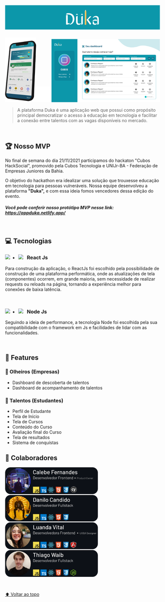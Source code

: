 <h1>
<img src="https://github.com/Dangocan/duka/blob/master/.github/Assets/Images/Logo-BG.svg?raw=true"
width="33.33%" height="auto" alt="Mobile"><img src="https://github.com/Dangocan/duka/blob/master/.github/Assets/Images/Logo.svg?raw=true"
width="33.33%" height="auto" alt="Mobile"><img src="https://github.com/Dangocan/duka/blob/master/.github/Assets/Images/Logo-BG.svg?raw=true"
width="33.33%" height="auto" alt="Mobile">
</h1>

<img src="https://github.com/Dangocan/duka/blob/master/.github/Assets/3D%20Models/Home.png?raw=true"
width="20%" height="auto" alt="Mobile"><img src="https://github.com/Dangocan/duka/blob/master/.github/Assets/Images/padding.png?raw=true"
width="10%" height="auto" alt=""><img src="https://github.com/Dangocan/duka/blob/master/.github/Assets/Images/DashBoard_P.png?raw=true" width="70%" height="auto" alt="Dashboard">

> A plataforma Duka é uma aplicação web que possui como propósito principal democratizar o acesso à educação em tecnologia e facilitar a conexão entre talentos com as vagas disponíveis no mercado.

<br>

## 🏆 Nosso MVP
No final de semana do dia 21/11/2021 participamos do hackaton "Cubos HackSocial", promovido pela Cubos Tecnologia e UNIJr-BA - Federação de Empresas Juniores da Bahia.

O objetivo do hackathon era idealizar uma solução que trouxesse educação em tecnologia para pessoas vulneráveis. Nossa equipe desenvolveu a plataforma **"Duka",** e com essa ideia fomos vencedores dessa edição do evento.

##### Você pode conferir nosso protótipo MVP nesse link: https://appduka.netlify.app/

<br>

## 💻 Tecnologias

<h3><img src="https://cdn.jsdelivr.net/gh/devicons/devicon/icons/react/react-original.svg"
width="5%" height="auto">&nbsp;&nbsp;•&nbsp;&nbsp;&nbsp;<img src="https://cdn.jsdelivr.net/gh/devicons/devicon/icons/typescript/typescript-original.svg"
width="5%" height="auto">&nbsp;&nbsp;&nbsp;React Js</h3>

Para construção da aplicação, o ReactJs foi escolhido pela possibilidade de construção de uma plataforma performática, onde as atualizações de tela (componentes) ocorrem, em grande maioria, sem necessidade de realizar requests ou reloads na página, tornando a experiência melhor para conexões de baixa latência.

<br>

<h3><img src="https://cdn.jsdelivr.net/gh/devicons/devicon/icons/nodejs/nodejs-original.svg"
width="5%" height="auto">&nbsp;&nbsp;•&nbsp;&nbsp;&nbsp;<img src="https://cdn.jsdelivr.net/gh/devicons/devicon/icons/javascript/javascript-original.svg"
width="5%" height="auto">&nbsp;&nbsp;&nbsp;Node Js</h3>

Seguindo a ideia de performance, a tecnologia Node foi escolhida pela sua compatibilidade com o framework em Js e facilidades de lidar com as funcionalidades.

<br>

## 🚀 Features

### 👀 Olheiros (Empresas)

* Dashboard de descoberta de talentos
* Dashboard de acompanhamento de talentos

### 🥇 Talentos (Estudantes)

* Perfil de Estudante
* Tela de Início
* Tela de Cursos
* Conteúdo do Curso
* Avaliação final do Curso
* Tela de resultados
* Sistema de conquístas

## 🤝 Colaboradores

> <a href="https://github.com/Calebe-Fernandes" target="_blank">
<img src="https://github.com/Dangocan/duka/blob/master/.github/Assets/Profiles/Calebe.svg?raw=true"
width="60%" height="auto" alt="">
</a></a><a href="https://github.com/Dangocan" target="_blank">
<img src="https://github.com/Dangocan/duka/blob/master/.github/Assets/Profiles/Danilo.svg?raw=true"
width="60%" height="auto" alt="">
</a><a href="https://github.com/luanda-vital" target="_blank">
<img src="https://github.com/Dangocan/duka/blob/master/.github/Assets/Profiles/Luanda.svg?raw=true"
width="60%" height="auto" alt="">
</a><a href="https://github.com/thiagowaib" target="_blank">
<img src="https://github.com/Dangocan/duka/blob/master/.github/Assets/Profiles/Thiago.svg?raw=true"
width="60%" height="auto" alt="">
</a>

<br>

[⬆ Voltar ao topo](#duka)<br>